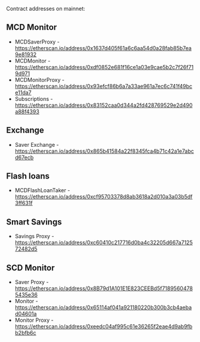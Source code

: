
Contract addresses on mainnet:

## MCD Monitor
 - MCDSaverProxy - https://etherscan.io/address/0x1637d405f61a6c6aa54d0a28fab85b7ea9e81932
 - MCDMonitor - https://etherscan.io/address/0xdf0852e681f16ce1a03e9cae5b2c7f26f719d971
 - MCDMonitorProxy - https://etherscan.io/address/0x93efcf86b6a7a33ae961a7ec6c741f49bce11da7
 - Subscriptions - https://etherscan.io/address/0x83152caa0d344a2fd428769529e2d490a88f4393

## Exchange
 - Saver Exchange - https://etherscan.io/address/0x865b41584a22f8345fca4b71c42a1e7abcd67ecb

## Flash loans
 - MCDFlashLoanTaker - https://etherscan.io/address/0xcf95703378d8ab3618a2d010a3a03b5df3ff631f

## Smart Savings
 - Savings Proxy - https://etherscan.io/address/0xc60410c217716d0ba4c32205d667a712572482d5

## SCD Monitor
 - Saver Proxy - https://etherscan.io/address/0x8B79d1A101E1E823CEEBd5f71895604785435e36
 - Monitor - https://etherscan.io/address/0x65114af041a921180220b300b3cb4aebad04601a
 - Monitor Proxy - https://etherscan.io/address/0xeedc04af995c61e36265f2eae4d9ab9fbb2bfb6c
